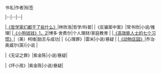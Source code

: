 

书名|作者|标签

|--|--|--|

|[《哲学家们都干了些什么》](https://github.com/wangyuchaogeek/ReadingNotes/tree/master/哲学家们都干了些什么)|林欣浩|哲学/科普|
|《反骗案中案》|常书欣|小说/推理|
|[《小狗钱钱》1，2](https://github.com/wangyuchaogeek/ReadingNotes/tree/master/小狗钱钱)|博多·舍费尔|个人理财/家庭教育  |
|[《高效能人士的七个习惯》](https://github.com/wangyuchaogeek/ReadingNotes/tree/master/高效能人士的七个习惯)|（美）柯维|励志与成功|
|《心理罪》|雷米|小说/悬疑  |
|[《动物庄园》](https://github.com/wangyuchaogeek/ReadingNotes/tree/master/动物庄园)|乔治·奥威尔(英)|小说  |

|《无证之罪》|紫金陈|小说/悬疑|

|《坏小孩》|紫金陈|小说/悬疑|



